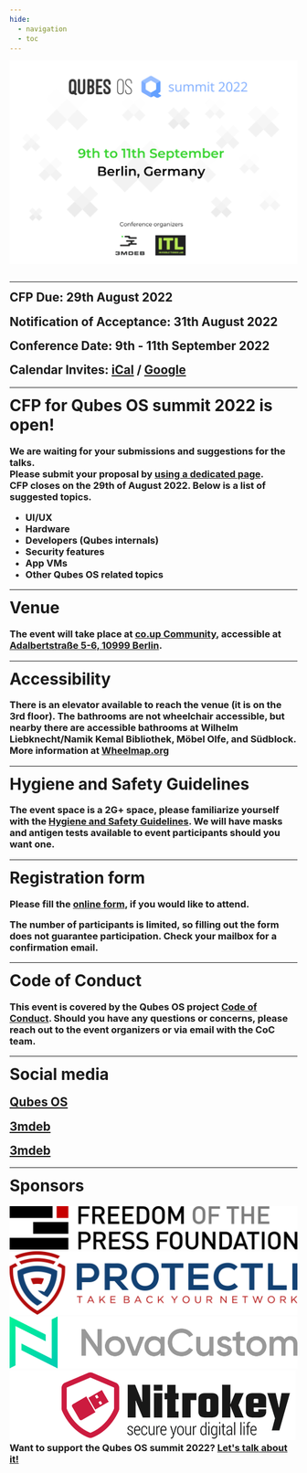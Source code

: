 ```yaml
---
hide:
  - navigation
  - toc
---
```


<link rel="stylesheet" href="https://cdnjs.cloudflare.com/ajax/libs/font-awesome/4.7.0/css/font-awesome.min.css">

<p align="center" style="margin-bottom: 0px !important;">
  <img width="800" src="../images/poster.png" alt="Qubes minisummit 2022 poster" align="center">
  </p>
<br>

---

<h2 align="left" style="margin-top: 0px;">
  <b>CFP Due:</b> 29th August 2022
</h2>
<h2 align="left" style="margin-top: 0px;">
  <b>Notification of Acceptance:</b> 31th August 2022
</h2>
<h2 align="left" style="margin-top: 0px;">
  <b>Conference Date:</b> 9th - 11th September 2022
</h2>

<h2 align="left" style="margin-top: 0px;">
  <b>Calendar Invites:</b>
  <a href="static/qubes-summit-2022.ics">iCal</a> /
  <a href="https://calendar.google.com/event?action=TEMPLATE&tmeid=MXRiN3U0MmplbzdkM2lwamdiYzc4Zm84b2UgZXZlbnRzQDNtZGViLmNvbQ&tmsrc=events%403mdeb.com" target="_blank">Google</a>
</h2>

---

<h1 align="left" style="margin-top: 0px;">
CFP for Qubes OS summit 2022 is open!
</h1>

<h3 align="left" style="margin-top: 0px;">
We are waiting for your submissions and suggestions for the talks.<br>
Please submit your proposal by 
<a href="https://cfp.3mdeb.com/qubes-os-summit-2022/cfp">using a dedicated page</a>.<br>
CFP closes on the <b>29th of August 2022</b>. Below is a list of suggested
topics.
</h3>

<h3 align="left" style="margin-top: 0px;">
  <ul>
    <li>UI/UX</li>
    <li>Hardware</li>
    <li>Developers (Qubes internals)</li>
    <li>Security features</li>
    <li>App VMs</li>
    <li>Other Qubes OS related topics</li>
  </ul>
</h3>

---

<h1 align="left" style="margin-top: 0px;">
Venue
</h1>

<h3 align="left" style="margin-top: 0px;">
The event will take place at <a href="https://co-up.de/about/" target="_blank">co.up Community</a>, accessible at <a href="https://www.openstreetmap.org/?mlat=52.5003&mlon=13.4198#map=16/52.5003/13.4198" target="_blank">Adalbertstraße 5-6, 10999 Berlin</a>.
</h3>
 
---

<h1 align="left" style="margin-top: 0px;">
Accessibility
</h1>

<h3 align="left" style="margin-top: 0px;">
There is an elevator available to reach the venue (it is on the 3rd floor). The bathrooms are not wheelchair accessible, but nearby there are accessible bathrooms at Wilhelm Liebknecht/Namik Kemal Bibliothek, Möbel Olfe, and Südblock. More information at <a href="https://www.wheelmaps.org" target="_blank">Wheelmap.org</a>
</h3>

---

<h1 align="left" style="margin-top: 0px;">
Hygiene and Safety Guidelines
</h1>

<h3 align="left" style="margin-top: 0px;">

The event space is a 2G+ space, please familiarize yourself with the <a
href="https://co-up.de/hygiene-safety-guidelines/" target="_blank">Hygiene and
Safety Guidelines</a>. We will have masks and antigen tests available to event
participants should you want one.</h3>

---

<h1 align="left" style="margin-top: 0px;">
Registration form
</h1>

<h3 align="left" style="margin-top: 0px;">
Please fill the <a
href="https://cloud.3mdeb.com/index.php/apps/forms/Y7Mb7LHLmXWspY4o" target="_blank">online form</a>, if you would like to attend.

The number of participants is limited, so
filling out the form does not guarantee participation. Check your mailbox for a
confirmation email.</h3>


---
<h1 align="left" style="margin-top: 0px;">
Code of Conduct
</h1>

<h3 align="left" style="margin-top: 0px;">
This event is covered by the Qubes OS project
<a href="https://www.qubes-os.org/code-of-conduct/" target="_blank">Code of Conduct</a>. Should you have any questions or concerns, please reach out to the event organizers or via email with the CoC team.
</h3>

<!--
---

<h1 align="center" style="margin-top: 0px;">CFP</h1>

---

<h3 align="center" style="margin-top: 0px;">Qubes OS Summit schedule</h3>
<center>

| Time [UTC]  | Description                          |
| ----------- | ------------------------------------ |
| **15:30 - 15:50** | |
| **15:50 - 16:00** | |
| **16:00 - 16:10** | |
| **16:10 - 16:30** | |
| **16:30 - 17:00** | |
| **17:00 - 17:10** | |
| **17:10 - 17:30** | |
| **17:30 - 18:00** | |
| **18:00 - 18:10** | |
| **18:10 - 18:30** | |
| **18:30 - last <i>haker</i> standing** | |

-->
---
<h1 align="Left" style="margin-top: 0px;">
Social media
</h1>

<h2 align="Left" style="margin-top: 0px;">
  <a href="https://twitter.com/QubesOS" class="fa fa-twitter" target="_blank"></a>
  <a href="https://twitter.com/QubesOS" target="_blank"> Qubes OS </a>
</h2>
<h2 align="Left" style="margin-top: 0px;">
  <a href="https://twitter.com/3mdeb_com" class="fa fa-twitter" target="_blank"></a>
  <a href="https://twitter.com/3mdeb_com" target="_blank"> 3mdeb </a>
</h2>
<h2 align="Left" style="margin-top: 0px;">
  <a href="https://www.reddit.com/user/3mdeb/" class="fa fa-reddit" target="_blank"></a>
  <a href="https://www.reddit.com/user/3mdeb/" target="_blank"> 3mdeb </a>
</h2>

---

<h1 align="Left" style="margin-top: 0px;">
Sponsors
</h1>
<div class="logo1">
  <img src="images/1200px-Freedom_of_the_Press_Foundation_logo.svg.png">
</div>
<div class="row">
  <div class="column">
    <img src="images/Protectli-Logo.png">
  </div>
  <div class="column">
    <img src="images/Transparent-PNG-logo-wordmark-1.png">
  </div>
</div>
<div class="row">
  <div class="column1">
    <img src="images/nitrokey-logo.png">
  </div>
</div>

<h3 align="left" style="margin-top: 0px;">
Want to support the Qubes OS summit 2022?
  <a href="https://calendly.com/3mdeb/" target="_blank">Let's talk about it!</a>
</h3>
